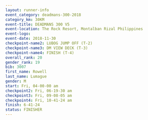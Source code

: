 ```yaml
---
layout: runner-info 
event_category: deadmans-300-2018 
category_km: 30KM 
event-title: DEADMANS 300 V5 
event-location: The Rock Resort, Montalban Rizal Philippines 
event-logo: 
event-date: 2018-11-30 
checkpoint-name2: LUBOG JUMP OFF (T-2) 
checkpoint-name3: DM VIEW DECK (T-3) 
checkpoint-name4: FINISH (T-4) 
overall_rank: 20
gender_rank: 19
bib: 3007
first_name: Rowell
last_name: Lumague
gender: M
start: Fri, 04-00-00 am
checkpoint2: Fri, 06-19-30 am
checkpoint3: Fri, 09-08-05 am
checkpoint4: Fri, 10-41-24 am
finish: 6-41-24
status: FINISHER
---
```

